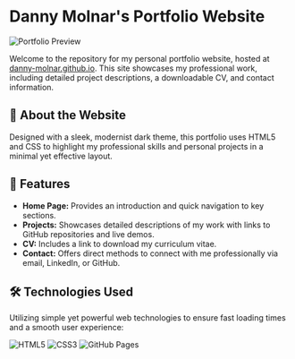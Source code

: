 # Danny Molnar's Portfolio Website

![Portfolio Preview](https://your-image-url.com/portfolio-preview.png) <!-- Replace with a screenshot URL of your website -->

Welcome to the repository for my personal portfolio website, hosted at [danny-molnar.github.io](https://danny-molnar.github.io). This site showcases my professional work, including detailed project descriptions, a downloadable CV, and contact information.

## 🌟 About the Website

Designed with a sleek, modernist dark theme, this portfolio uses HTML5 and CSS to highlight my professional skills and personal projects in a minimal yet effective layout.

## 💼 Features

- **Home Page:** Provides an introduction and quick navigation to key sections.
- **Projects:** Showcases detailed descriptions of my work with links to GitHub repositories and live demos.
- **CV:** Includes a link to download my curriculum vitae.
- **Contact:** Offers direct methods to connect with me professionally via email, LinkedIn, or GitHub.

## 🛠 Technologies Used

Utilizing simple yet powerful web technologies to ensure fast loading times and a smooth user experience:

![HTML5](https://img.shields.io/badge/HTML5-E34F26?style=flat-square&logo=html5&logoColor=white)
![CSS3](https://img.shields.io/badge/CSS3-1572B6?style=flat-square&logo=css3&logoColor=white)
![GitHub Pages](https://img.shields.io/badge/GitHub%20Pages-222222?style=flat-square&logo=github&logoColor=white)
